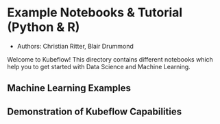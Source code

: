 # Example Notebooks & Tutorial (Python & R)

- Authors: Christian Ritter, Blair Drummond

Welcome to Kubeflow! This directory contains different notebooks which help you to get started with Data Science and Machine Learning. 

## Machine Learning Examples

## Demonstration of Kubeflow Capabilities

